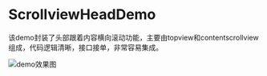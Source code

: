 # ScrollviewHeadDemo


该demo封装了头部跟着内容横向滚动功能，主要由topview和contentscrollview组成，代码逻辑清晰，接口接单，非常容易集成。

![demo效果图](https://github.com/caohuoxia/ScrollviewHeadDemo/raw/master/screenshots/QQ20170830-164802.gif)
